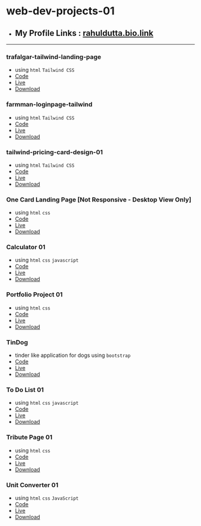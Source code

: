 # web-dev-projects-01

- ## My Profile Links : [rahuldutta.bio.link](https://rahuldutta.bio.link)

---

### trafalgar-tailwind-landing-page
  - using `html` `Tailwind CSS`
  - [Code](https://github.com/irahuldutta02/web-dev-projects-01/tree/main/trafalgar-tailwind-landing-page)
  - [Live](https://irahuldutta02.github.io/web-dev-projects-01/trafalgar-tailwind-landing-page/dist/)
  - [Download](https://minhaskamal.github.io/DownGit/#/home?url=https://github.com/irahuldutta02/web-dev-projects-01/tree/main/trafalgar-tailwind-landing-page)

### farmman-loginpage-tailwind
  - using `html` `Tailwind CSS`
  - [Code](https://github.com/irahuldutta02/web-dev-projects-01/tree/main/farmman-loginpage-tailwind)
  - [Live](https://irahuldutta02.github.io/web-dev-projects-01/farmman-loginpage-tailwind/dist/)
  - [Download](https://minhaskamal.github.io/DownGit/#/home?url=https://github.com/irahuldutta02/web-dev-projects-01/tree/main/farmman-loginpage-tailwind)

### tailwind-pricing-card-design-01
  - using `html` `Tailwind CSS`
  - [Code](https://github.com/irahuldutta02/web-dev-projects-01/tree/main/tailwind-pricing-card-design-01)
  - [Live](https://irahuldutta02.github.io/web-dev-projects-01/tailwind-pricing-card-design-01/dist)
  - [Download](https://minhaskamal.github.io/DownGit/#/home?url=https://github.com/irahuldutta02/web-dev-projects-01/tree/main/tailwind-pricing-card-design-01)

### One Card Landing Page [Not Responsive - Desktop View Only] 
  - using `html` `css`
  - [Code](https://github.com/irahuldutta02/web-dev-projects-01/tree/main/one-card)
  - [Live](https://irahuldutta02.github.io/web-dev-projects-01/one-card)
  - [Download](https://minhaskamal.github.io/DownGit/#/home?url=https://github.com/irahuldutta02/web-dev-projects-01/tree/main/one-card)

### Calculator 01
  - using `html` `css` `javascript`
  - [Code](https://github.com/irahuldutta02/web-dev-projects-01/tree/main/calculator-01)
  - [Live](https://irahuldutta02.github.io/web-dev-projects-01/calculator-01)
  - [Download](https://minhaskamal.github.io/DownGit/#/home?url=https://github.com/irahuldutta02/web-dev-projects-01/tree/main/calculator-01)

### Portfolio Project 01
  - using `html` `css`
  - [Code](https://github.com/irahuldutta02/web-dev-projects-01/tree/main/portfilio-project-01)
  - [Live](https://irahuldutta02.github.io/web-dev-projects-01/portfilio-project-01)
  - [Download](https://minhaskamal.github.io/DownGit/#/home?url=https://github.com/irahuldutta02/web-dev-projects-01/tree/main/portfilio-project-01)

### TinDog 
  - tinder like application for dogs using `bootstrap`
  - [Code](https://github.com/irahuldutta02/web-dev-projects-01/tree/main/tindog-bootstrap)
  - [Live](https://irahuldutta02.github.io/web-dev-projects-01/tindog-bootstrap)
  - [Download](https://minhaskamal.github.io/DownGit/#/home?url=https://github.com/irahuldutta02/web-dev-projects-01/tree/main/tindog-bootstrap)

### To Do List 01 
  - using `html` `css` `javascript`
  - [Code](https://github.com/irahuldutta02/web-dev-projects-01/tree/main/to-do-list-01)
  - [Live](https://irahuldutta02.github.io/web-dev-projects-01/to-do-list-01)
  - [Download](https://minhaskamal.github.io/DownGit/#/home?url=https://github.com/irahuldutta02/web-dev-projects-01/tree/main/to-do-list-01)
  
### Tribute Page 01 
  - using `html` `css`
  - [Code](https://github.com/irahuldutta02/web-dev-projects-01/tree/main/tribute-page-01)
  - [Live](https://irahuldutta02.github.io/web-dev-projects-01/tribute-page-01)
  - [Download](https://minhaskamal.github.io/DownGit/#/home?url=https://github.com/irahuldutta02/web-dev-projects-01/tree/main/tribute-page-01)

### Unit Converter 01
  - using `html` `css` `JavaScript`
  - [Code](https://github.com/irahuldutta02/web-dev-projects-01/tree/main/unit-converter-01)
  - [Live](https://irahuldutta02.github.io/web-dev-projects-01/unit-converter-01)
  - [Download](https://minhaskamal.github.io/DownGit/#/home?url=https://github.com/irahuldutta02/web-dev-projects-01/tree/main/unit-converter-01)

  
 
